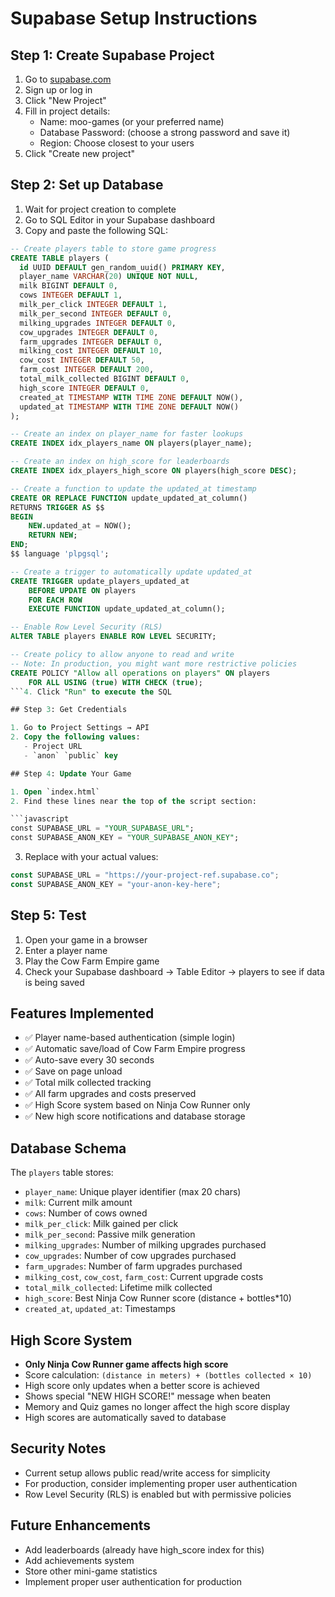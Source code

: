 # Supabase Setup Instructions

## Step 1: Create Supabase Project

1. Go to [supabase.com](https://supabase.com)
2. Sign up or log in
3. Click "New Project"
4. Fill in project details:
   - Name: moo-games (or your preferred name)
   - Database Password: (choose a strong password and save it)
   - Region: Choose closest to your users
5. Click "Create new project"

## Step 2: Set up Database

1. Wait for project creation to complete
2. Go to SQL Editor in your Supabase dashboard
3. Copy and paste the following SQL:

````sql
-- Create players table to store game progress
CREATE TABLE players (
  id UUID DEFAULT gen_random_uuid() PRIMARY KEY,
  player_name VARCHAR(20) UNIQUE NOT NULL,
  milk BIGINT DEFAULT 0,
  cows INTEGER DEFAULT 1,
  milk_per_click INTEGER DEFAULT 1,
  milk_per_second INTEGER DEFAULT 0,
  milking_upgrades INTEGER DEFAULT 0,
  cow_upgrades INTEGER DEFAULT 0,
  farm_upgrades INTEGER DEFAULT 0,
  milking_cost INTEGER DEFAULT 10,
  cow_cost INTEGER DEFAULT 50,
  farm_cost INTEGER DEFAULT 200,
  total_milk_collected BIGINT DEFAULT 0,
  high_score INTEGER DEFAULT 0,
  created_at TIMESTAMP WITH TIME ZONE DEFAULT NOW(),
  updated_at TIMESTAMP WITH TIME ZONE DEFAULT NOW()
);

-- Create an index on player_name for faster lookups
CREATE INDEX idx_players_name ON players(player_name);

-- Create an index on high_score for leaderboards
CREATE INDEX idx_players_high_score ON players(high_score DESC);

-- Create a function to update the updated_at timestamp
CREATE OR REPLACE FUNCTION update_updated_at_column()
RETURNS TRIGGER AS $$
BEGIN
    NEW.updated_at = NOW();
    RETURN NEW;
END;
$$ language 'plpgsql';

-- Create a trigger to automatically update updated_at
CREATE TRIGGER update_players_updated_at
    BEFORE UPDATE ON players
    FOR EACH ROW
    EXECUTE FUNCTION update_updated_at_column();

-- Enable Row Level Security (RLS)
ALTER TABLE players ENABLE ROW LEVEL SECURITY;

-- Create policy to allow anyone to read and write
-- Note: In production, you might want more restrictive policies
CREATE POLICY "Allow all operations on players" ON players
    FOR ALL USING (true) WITH CHECK (true);
```4. Click "Run" to execute the SQL

## Step 3: Get Credentials

1. Go to Project Settings → API
2. Copy the following values:
   - Project URL
   - `anon` `public` key

## Step 4: Update Your Game

1. Open `index.html`
2. Find these lines near the top of the script section:

```javascript
const SUPABASE_URL = "YOUR_SUPABASE_URL";
const SUPABASE_ANON_KEY = "YOUR_SUPABASE_ANON_KEY";
````

3. Replace with your actual values:

```javascript
const SUPABASE_URL = "https://your-project-ref.supabase.co";
const SUPABASE_ANON_KEY = "your-anon-key-here";
```

## Step 5: Test

1. Open your game in a browser
2. Enter a player name
3. Play the Cow Farm Empire game
4. Check your Supabase dashboard → Table Editor → players to see if data is being saved

## Features Implemented

- ✅ Player name-based authentication (simple login)
- ✅ Automatic save/load of Cow Farm Empire progress
- ✅ Auto-save every 30 seconds
- ✅ Save on page unload
- ✅ Total milk collected tracking
- ✅ All farm upgrades and costs preserved
- ✅ High Score system based on Ninja Cow Runner only
- ✅ New high score notifications and database storage

## Database Schema

The `players` table stores:

- `player_name`: Unique player identifier (max 20 chars)
- `milk`: Current milk amount
- `cows`: Number of cows owned
- `milk_per_click`: Milk gained per click
- `milk_per_second`: Passive milk generation
- `milking_upgrades`: Number of milking upgrades purchased
- `cow_upgrades`: Number of cow upgrades purchased
- `farm_upgrades`: Number of farm upgrades purchased
- `milking_cost`, `cow_cost`, `farm_cost`: Current upgrade costs
- `total_milk_collected`: Lifetime milk collected
- `high_score`: Best Ninja Cow Runner score (distance + bottles\*10)
- `created_at`, `updated_at`: Timestamps

## High Score System

- **Only Ninja Cow Runner game affects high score**
- Score calculation: `(distance in meters) + (bottles collected × 10)`
- High score only updates when a better score is achieved
- Shows special "NEW HIGH SCORE!" message when beaten
- Memory and Quiz games no longer affect the high score display
- High scores are automatically saved to database

## Security Notes

- Current setup allows public read/write access for simplicity
- For production, consider implementing proper user authentication
- Row Level Security (RLS) is enabled but with permissive policies

## Future Enhancements

- Add leaderboards (already have high_score index for this)
- Add achievements system
- Store other mini-game statistics
- Implement proper user authentication for production
